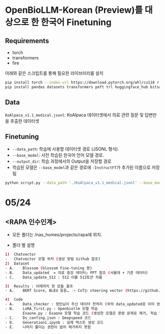 # OpenBioLLM-Korean (Preview)를 대상으로 한 한국어 Finetuning

## Requirements

* torch
* transformers
* fire

아래와 같은 스크립트를 통해 필요한 라이브러리를 설치

```bash
pip install torch --index-url https://download.pytorch.org/whl/cu118 # change to your CUDA version
pip install pandas datasets transformers peft trl huggingface_hub bitsandbytes
```

## Data

  `KoAlpaca_v1.1_medical.jsonl`: KoAlpaca 데이터셋에서 의료 관련 질문 및 답변만을 추출한 데이터셋

## Finetuning

* `--data_path`: 학습에 사용할 데이터셋 경로 (JSONL 형식).
* `--base_model`: 사전 학습된 한국어 언어 모델 경로.
* `--output_dir`: 학습 과정에서의 Output을 저장할 경로
* 학습된 모델은 `--base_model`과 같은 경로에 `-InstructFT`가 추가된 이름으로 저장됨

```bash
python script.py --data_path './KoAlpaca_v1.1_medical.jsonl' --base_model '../ChatVector/ckpt/Llama-3-8B-OpenBioLLM-Korean' --output_dir './outputs'
```



# 05/24

## <RAPA 인수인계>
-	모든 폴더는 /nas_homes/projects/rapa에 위치.


-	폴더 별 설명
```bash
1)	Chatvector
-	Chatvector 모델 위치 (생성 방법 Github 참조)
2)	Dataset 
- A.	Blossom (blossom Fine-tuning 용)
- B.	Data_updated  = 의료 증강 데이터; PPT 참조 (서울대 + 기존 데이터)
- C.	Data_update_512 : 512 이를 512토큰 자름

3)	Results : 이때까지 한 모들 결과
- A.	BERT Score, BLEU 등등… -> CoT는 steering vector (https://github.com/Marker-Inc-    Korea/COT_steering/tree/main)

4)	Code
- A.	Data_checker : 정민님이 주신 데이터 전처리 (위의 data_updated로 이미 완료되어짐)
- B.	LoRA_first.py : Openbiollm 모델 학습
        Exaone.py : Exaone 모델 학습 코드 (생성한 모델은 용량 문제로 제거, 학습 필요)
- C.	Ds_confing.json : Deepspeed 코드
- D.	Generation1.ipynb : 실제 텍스트 생성 코드
- E.	나머지 폴더는 권한이 없어 제거하지 못함
```
